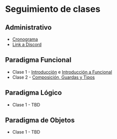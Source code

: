 # Seguimiento de clases

## Administrativo

* [Cronograma](https://docs.google.com/spreadsheets/d/1q_EkQbxRFtw83kHxmUGFnRdtSGFItkKNeSguyeKCr3c)
* [Link a Discord](https://discord.gg/AJFHWFXWSM)

## Paradigma Funcional

* Clase 1 - [Introducción](https://github.com/pdep-st/seguimiento/blob/main/seguimiento/2024/intro.md) e [Introducción a Funcional](https://github.com/pdep-st/seguimiento/blob/main/seguimiento/2024/funcional/clase-1.md)
* Clase 2 - [Composición, Guardas y Tipos](https://github.com/pdep-st/seguimiento/blob/main/seguimiento/2024/funcional/clase-2.md)

## Paradigma Lógico

* Clase 1 - TBD


## Paradigma de Objetos

* Clase 1 - TBD
